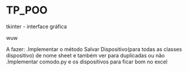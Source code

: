 # TP_POO
tkinter - interface gráfica

wuw

A fazer:
.Implementar o método Salvar Dispositivo(para todas as classes dispositivo) de nome sheet e também ver para duplicadas ou não 
.Implementar  comodo.py e os dispositivos para ficar bom no excel 